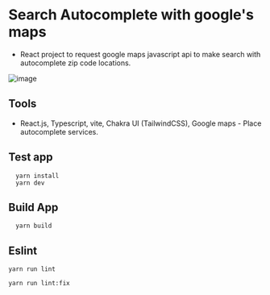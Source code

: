 # Search Autocomplete with google's maps

- React project to request google maps javascript api to make search with autocomplete zip code locations.

![image](https://github.com/rpalaciosg/searchs-googlemaps-autocomplete/assets/11642622/38c2108e-0188-4f3c-a161-f645931055bc)


## Tools

- React.js, Typescript, vite, Chakra UI (TailwindCSS), Google maps - Place autocomplete services.

## Test app

```console
  yarn install
  yarn dev
```

## Build App

```console
  yarn build
```

## Eslint

```console
yarn run lint
```
```console
yarn run lint:fix
```

